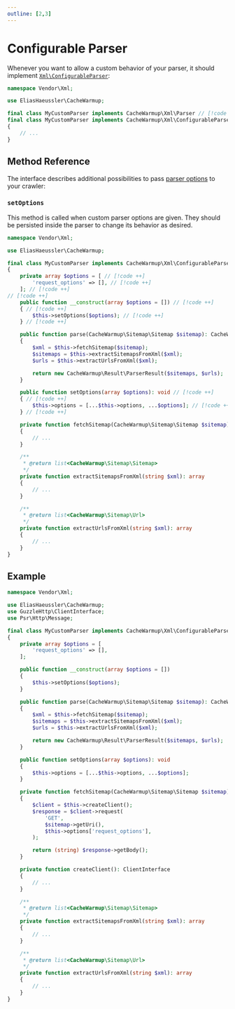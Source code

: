 ```yaml
---
outline: [2,3]
---
```


# Configurable Parser <Badge type="tip" text="4.0+" />

Whenever you want to allow a custom behavior of your parser, it
should implement [`Xml\ConfigurableParser`](../../src/Xml/ConfigurableParser.php):

```php
namespace Vendor\Xml;

use EliasHaeussler\CacheWarmup;

final class MyCustomParser implements CacheWarmup\Xml\Parser // [!code --]
final class MyCustomParser implements CacheWarmup\Xml\ConfigurableParser // [!code ++]
{
    // ...
}
```

## Method Reference

The interface describes additional possibilities to pass
[parser options](../config-reference/parser-options.md) to your
crawler:

### `setOptions`

This method is called when custom parser options are given. They
should be persisted inside the parser to change its behavior as
desired.

```php
namespace Vendor\Xml;

use EliasHaeussler\CacheWarmup;

final class MyCustomParser implements CacheWarmup\Xml\ConfigurableParser
{
    private array $options = [ // [!code ++]
        'request_options' => [], // [!code ++]
    ]; // [!code ++]
​// [!code ++]
    public function __construct(array $options = []) // [!code ++]
    { // [!code ++]
        $this->setOptions($options); // [!code ++]
    } // [!code ++]

    public function parse(CacheWarmup\Sitemap\Sitemap $sitemap): CacheWarmup\Result\ParserResult
    {
        $xml = $this->fetchSitemap($sitemap);
        $sitemaps = $this->extractSitemapsFromXml($xml);
        $urls = $this->extractUrlsFromXml($xml);

        return new CacheWarmup\Result\ParserResult($sitemaps, $urls);
    }

    public function setOptions(array $options): void // [!code ++]
    { // [!code ++]
        $this->options = [...$this->options, ...$options]; // [!code ++]
    } // [!code ++]

    private function fetchSitemap(CacheWarmup\Sitemap\Sitemap $sitemap): string
    {
        // ...
    }

    /**
     * @return list<CacheWarmup\Sitemap\Sitemap>
     */
    private function extractSitemapsFromXml(string $xml): array
    {
        // ...
    }

    /**
     * @return list<CacheWarmup\Sitemap\Url>
     */
    private function extractUrlsFromXml(string $xml): array
    {
        // ...
    }
}
```

## Example

```php {9-16,27-30,38}
namespace Vendor\Xml;

use EliasHaeussler\CacheWarmup;
use GuzzleHttp\ClientInterface;
use Psr\Http\Message;

final class MyCustomParser implements CacheWarmup\Xml\ConfigurableParser
{
    private array $options = [
        'request_options' => [],
    ];

    public function __construct(array $options = [])
    {
        $this->setOptions($options);
    }

    public function parse(CacheWarmup\Sitemap\Sitemap $sitemap): CacheWarmup\Result\ParserResult
    {
        $xml = $this->fetchSitemap($sitemap);
        $sitemaps = $this->extractSitemapsFromXml($xml);
        $urls = $this->extractUrlsFromXml($xml);

        return new CacheWarmup\Result\ParserResult($sitemaps, $urls);
    }

    public function setOptions(array $options): void
    {
        $this->options = [...$this->options, ...$options];
    }

    private function fetchSitemap(CacheWarmup\Sitemap\Sitemap $sitemap): string
    {
        $client = $this->createClient();
        $response = $client->request(
            'GET',
            $sitemap->getUri(),
            $this->options['request_options'],
        );

        return (string) $response->getBody();
    }

    private function createClient(): ClientInterface
    {
        // ...
    }

    /**
     * @return list<CacheWarmup\Sitemap\Sitemap>
     */
    private function extractSitemapsFromXml(string $xml): array
    {
        // ...
    }

    /**
     * @return list<CacheWarmup\Sitemap\Url>
     */
    private function extractUrlsFromXml(string $xml): array
    {
        // ...
    }
}
```
